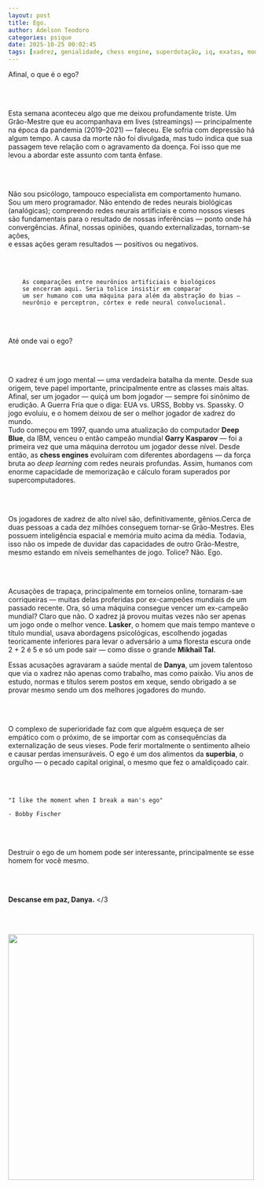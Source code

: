 ```yaml
---
layout: post
title: Ego.
author: Adelson Teodoro
categories: psique
date: 2025-10-25 00:02:45
tags: [xadrez, genialidade, chess engine, superdotação, iq, exatas, modernidade]
---
```


Afinal, o que é o ego?

<br><br>

Esta semana aconteceu algo que me deixou profundamente triste. Um Grão-Mestre que eu acompanhava em lives  (streamings) — principalmente na época da pandemia (2019–2021) — faleceu. Ele sofria com depressão há algum tempo. A causa da morte não foi divulgada, mas tudo indica que sua passagem teve relação com o agravamento da doença. Foi isso que me levou a abordar este assunto com tanta ênfase.

<br><br>

Não sou psicólogo, tampouco especialista em comportamento humano.  Sou um mero programador. Não entendo de redes neurais biológicas (analógicas); compreendo redes neurais artificiais e como nossos vieses são fundamentais para o resultado de nossas inferências — ponto onde há convergências. Afinal, nossas opiniões, quando externalizadas, tornam-se ações,  
e essas ações geram resultados — positivos ou negativos.

<br><br>
```
    As comparações entre neurônios artificiais e biológicos
    se encerram aqui. Seria tolice insistir em comparar
    um ser humano com uma máquina para além da abstração do bias —
    neurônio e perceptron, córtex e rede neural convolucional.
```
<br><br>

Até onde vai o ego?

<br><br>

O xadrez é um jogo mental — uma verdadeira batalha da mente. Desde sua origem, teve papel importante, principalmente entre as classes mais altas. Afinal, ser um jogador — quiçá um bom jogador — sempre foi sinônimo de erudição.  A Guerra Fria que o diga: EUA vs. URSS, Bobby vs. Spassky. O jogo evoluiu, e o homem deixou de ser o melhor jogador de xadrez do mundo.  
Tudo começou em 1997, quando uma atualização do computador **Deep Blue**, da IBM, venceu o então campeão mundial **Garry Kasparov** —  foi a primeira vez que uma máquina derrotou um jogador desse nível. Desde então, as **chess engines** evoluíram com diferentes abordagens — da força bruta ao *deep learning* com redes neurais profundas. Assim, humanos com enorme capacidade de memorização e cálculo foram superados por supercomputadores.

<br><br>

Os jogadores de xadrez de alto nível são, definitivamente, gênios.Cerca de duas pessoas a cada dez milhões conseguem tornar-se Grão-Mestres. Eles possuem inteligência espacial e memória muito acima da média. Todavia, isso não os impede de duvidar das capacidades de outro Grão-Mestre, mesmo estando em níveis semelhantes de jogo. Tolice? Não. Ego.

<br><br>

Acusações de trapaça, principalmente em torneios online, tornaram-sae corriqueiras — muitas delas proferidas por ex-campeões mundiais de um passado recente. Ora, só uma máquina consegue vencer um ex-campeão mundial? Claro que não. O xadrez já provou muitas vezes não ser apenas um jogo onde o melhor vence. **Lasker**, o homem que mais tempo manteve o título mundial, usava abordagens psicológicas, escolhendo jogadas teoricamente inferiores para levar o adversário a uma floresta escura onde 2 + 2 é 5 e só um pode sair — como disse o grande **Mikhail Tal**.  

Essas acusações agravaram a saúde mental de **Danya**, um jovem talentoso que via o xadrez não apenas como trabalho, mas como paixão. Viu anos de estudo, normas e títulos serem postos em xeque, sendo obrigado a se provar mesmo sendo um dos melhores jogadores do mundo.

<br><br>

O complexo de superioridade faz com que alguém esqueça de ser empático com o próximo, de se importar com as consequências da externalização de seus vieses. Pode ferir mortalmente o sentimento alheio e causar perdas imensuráveis. O ego é um dos alimentos da **superbia**, o orgulho — o pecado capital original, o mesmo que fez o amaldiçoado cair.

<br><br>


```
"I like the moment when I break a man's ego"

- Bobby Fischer
```

<br><br>

Destruir o ego de um homem pode ser interessante, principalmente se esse homem for você mesmo.

<br><br>

**Descanse em paz, Danya.** </3

<br><br>

<img src="{{site.baseurl}}/assets/img/danya.jpg" width="500" height="500">

